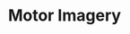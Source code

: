 ---
title: "Motor Imagery"
version: 0.1
# layout: demo_detail
field: EEG
authors: Pongkorn Settasompop
description: An EEG motor imagery application using Event-Related Desynchronization and Transfer Learning
paper: 
publication_date: December 2022
featured: true
github: "https://github.com/newzaungo3/EEG-Motor-Imagery-Classification"
draft: false
image: "/img/demo/mi.png"
video_url: https://www.youtube.com/watch?v=q4UmkShbIiA
# iframe: "https://www.youtube.com/embed/q4UmkShbIiA"
---